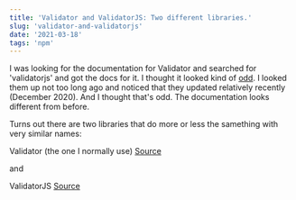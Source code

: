```yaml
---
title: 'Validator and ValidatorJS: Two different libraries.'
slug: 'validator-and-validatorjs'
date: '2021-03-18'
tags: 'npm'
---
```


I was looking for the documentation for Validator and searched for 'validatorjs' and got the docs for it.  I thought it looked kind of [odd](https://www.npmjs.com/package/validatorjs).  I looked them up not too long ago and noticed that they updated relatively recently (December 2020).  And I thought that's odd. The documentation looks different from before.  

Turns out there are two libraries that do more or less the samething with very similar names:

Validator (the one I normally use) [Source](https://www.npmjs.com/package/validator)

and

ValidatorJS [Source](https://www.npmjs.com/package/validatorjs)